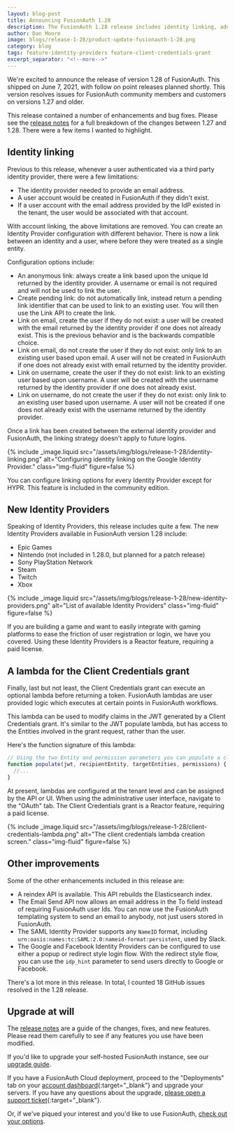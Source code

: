 ```yaml
---
layout: blog-post
title: Announcing FusionAuth 1.28
description: The FusionAuth 1.28 release includes identity linking, additional Identity Providers, a lambda for the Client Credentials grant and more
author: Dan Moore
image: blogs/release-1-28/product-update-fusionauth-1-28.png
category: blog
tags: feature-identity-providers feature-client-credentials-grant
excerpt_separator: "<!--more-->"
---
```


We're excited to announce the release of version 1.28 of FusionAuth. This shipped on June 7, 2021, with follow on point releases planned shortly. This version resolves issues for FusionAuth community members and customers on versions 1.27 and older. 

<!--more-->

This release contained a number of enhancements and bug fixes. Please see the [release notes](/docs/v1/tech/release-notes/#version-1-28-0) for a full breakdown of the changes between 1.27 and 1.28. There were a few items I wanted to highlight. 

## Identity linking

Previous to this release, whenever a user authenticated via a third party identity provider, there were a few limitations:

* The identity provider needed to provide an email address.
* A user account would be created in FusionAuth if they didn't exist.
* If a user account with the email address provided by the IdP existed in the tenant, the user would be associated with that account.

With account linking, the above limitations are removed. You can create an Identity Provider configuration with different behavior. There is now a link between an identity and a user, where before they were treated as a single entity. 

Configuration options include:

* An anonymous link: always create a link based upon the unique Id returned by the identity provider. A username or email is not required and will not be used to link the user.
* Create pending link: do not automatically link, instead return a pending link identifier that can be used to link to an existing user. You will then use the Link API to create the link.
* Link on email, create the user if they do not exist: a user will be created with the email returned by the identity provider if one does not already exist. This is the previous behavior and is the backwards compatible choice.
* Link on email, do not create the user if they do not exist: only link to an existing user based upon email. A user will not be created in FusionAuth if one does not already exist with email returned by the identity provider.
* Link on username, create the user if they do not exist: link to an existing user based upon username. A user will be created with the username returned by the identity provider if one does not already exist.
* Link on username, do not create the user if they do not exist: only link to an existing user based upon username. A user will not be created if one does not already exist with the username returned by the identity provider.

Once a link has been created between the external identity provider and FusionAuth, the linking strategy doesn't apply to future logins.

{% include _image.liquid src="/assets/img/blogs/release-1-28/identity-linking.png" alt="Configuring identity linking on the Google Identity Provider." class="img-fluid" figure=false %}

You can configure linking options for every Identity Provider except for HYPR. This feature is included in the community edition.

## New Identity Providers

Speaking of Identity Providers, this release includes quite a few. The new Identity Providers available in FusionAuth version 1.28 include:

* Epic Games
* Nintendo (not included in 1.28.0, but planned for a patch release)
* Sony PlayStation Network
* Steam
* Twitch
* Xbox

{% include _image.liquid src="/assets/img/blogs/release-1-28/new-identity-providers.png" alt="List of available Identity Providers" class="img-fluid" figure=false %}

If you are building a game and want to easily integrate with gaming platforms to ease the friction of user registration or login, we have you covered. Using these Identity Providers is a Reactor feature, requiring a paid license.

## A lambda for the Client Credentials grant

Finally, last but not least, the Client Credentials grant can execute an optional lambda before returning a token. FusionAuth lambdas are user provided logic which executes at certain points in FusionAuth workflows. 

This lambda can be used to modify claims in the JWT generated by a Client Credentials grant. It's similar to the JWT populate lambda, but has access to the Entities involved in the grant request, rather than the user. 

Here's the function signature of this lambda:

```javascript
// Using the two Entity and permission parameters you can populate a client credentials grant JWT.
function populate(jwt, recipientEntity, targetEntities, permissions) {
  //...
}
```

At present, lambdas are configured at the tenant level and can be assigned by the API or UI. When using the administrative user interface, navigate to the "OAuth" tab. The Client Credentials grant is a Reactor feature, requiring a paid license.

{% include _image.liquid src="/assets/img/blogs/release-1-28/client-credentials-lambda.png" alt="The client credentials lambda creation screen." class="img-fluid" figure=false %}

## Other improvements

Some of the other enhancements included in this release are:

* A reindex API is available. This API rebuilds the Elasticsearch index.
* The Email Send API now allows an email address in the To field instead of requiring FusionAuth user Ids. You can now use the FusionAuth templating system to send an email to anybody, not just users stored in FusionAuth.
* The SAML Identity Provider supports any `NameID` format, including `urn:oasis:names:tc:SAML:2.0:nameid-format:persistent`, used by Slack.
* The Google and Facebook Identity Providers can be configured to use either a popup or redirect style login flow. With the redirect style flow, you can use the `idp_hint` parameter to send users directly to Google or Facebook.

There's a lot more in this release. In total, I counted 18 GitHub issues resolved in the 1.28 release.

## Upgrade at will

The [release notes](/docs/v1/tech/release-notes/#version-1-28-0) are a guide of the changes, fixes, and new features. Please read them carefully to see if any features you use have been modified.

If you'd like to upgrade your self-hosted FusionAuth instance, see our [upgrade guide](/docs/v1/tech/installation-guide/upgrade/). 

If you have a FusionAuth Cloud deployment, proceed to the "Deployments" tab on your [account dashboard](https://account.fusionauth.io/account/deployment/){:target="_blank"} and upgrade your servers. If you have any questions about the upgrade, [please open a support ticket](https://account.fusionauth.io/account/support/){:target="_blank"}.

Or, if we've piqued your interest and you'd like to use FusionAuth, [check out your options](/pricing/).
